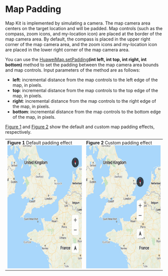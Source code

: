 # Map Padding<a name="EN-US_TOPIC_0000001099003580"></a>

Map Kit is implemented by simulating a camera. The map camera area centers on the target location and will be padded. Map controls \(such as the compass, zoom icons, and my-location icon\) are placed at the border of the map camera area. By default, the compass is placed in the upper right corner of the map camera area, and the zoom icons and my-location icon are placed in the lower right corner of the map camera area.

You can use the  [HuaweiMap.setPadding](en-us_topic_0000001098683684.md#section10782142412914)**\(int left, int top, int right, int bottom\)**  method to set the padding between the map camera area bounds and map controls. Input parameters of the method are as follows:

-   **left**: incremental distance from the map controls to the left edge of the map, in pixels.
-   **top**: incremental distance from the map controls to the top edge of the map, in pixels.
-   **right**: incremental distance from the map controls to the right edge of the map, in pixels.
-   **bottom**: incremental distance from the map controls to the bottom edge of the map, in pixels.

[Figure 1](#fig18561531114719)  and  [Figure 2](#fig8557135134813)  show the default and custom map padding effects, respectively.

<a name="table1549111816117"></a>
<table><tbody><tr id="row164911781018"><td class="row-nocellborder" style="border:none" valign="top" width="50%"><div class="fignone" id="fig18561531114719"><a name="fig18561531114719"></a><a name="fig18561531114719"></a><span class="figcap"><b>Figure 1 </b>Default padding effect</span><br><a name="image165633124710"></a><a name="image165633124710"></a><span><img id="image165633124710" src="figures/default-padding-effect.jpg" width="332.5" height="392.89849200000003"></span></div>
</td>
<td class="cellrowborder" style="border:none" valign="top" width="50%"><div class="fignone" id="fig8557135134813"><a name="fig8557135134813"></a><a name="fig8557135134813"></a><span class="figcap"><b>Figure 2 </b>Custom padding effect</span><br><a name="image18557435114812"></a><a name="image18557435114812"></a><span><img id="image18557435114812" src="figures/custom-padding-effect.jpg" width="332.5" height="392.89849200000003"></span></div>
</td>
</tr>
</tbody>
</table>

